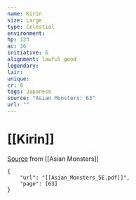 ```yaml
---
name: Kirin
size: Large
type: Celestial
environment: 
hp: 123
ac: 16
initiative: 6
alignment: lawful good
legendary: 
lair: 
unique: 
cr: 8
tags: Japanese
source: "Asian Monsters: 63"
url: ""
---
```

# [[Kirin]]

[Source](zotero://open-pdf/library/items/2YJ39RUI?page=63) from [[Asian Monsters]]

```pdf
{
	"url": "[[Asian_Monsters_5E.pdf]]",
	"page": [63]
}
```

